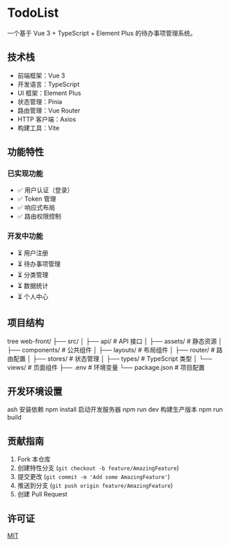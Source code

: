 # TodoList

一个基于 Vue 3 + TypeScript + Element Plus 的待办事项管理系统。

## 技术栈

- 前端框架：Vue 3
- 开发语言：TypeScript
- UI 框架：Element Plus
- 状态管理：Pinia
- 路由管理：Vue Router
- HTTP 客户端：Axios
- 构建工具：Vite

## 功能特性

### 已实现功能
- ✅ 用户认证（登录）
- ✅ Token 管理
- ✅ 响应式布局
- ✅ 路由权限控制

### 开发中功能
- ⏳ 用户注册
- ⏳ 待办事项管理
- ⏳ 分类管理
- ⏳ 数据统计
- ⏳ 个人中心

## 项目结构
tree
web-front/
├── src/
│ ├── api/ # API 接口
│ ├── assets/ # 静态资源
│ ├── components/ # 公共组件
│ ├── layouts/ # 布局组件
│ ├── router/ # 路由配置
│ ├── stores/ # 状态管理
│ ├── types/ # TypeScript 类型
│ └── views/ # 页面组件
├── .env # 环境变量
└── package.json # 项目配置

## 开发环境设置

ash
安装依赖
npm install
启动开发服务器
npm run dev
构建生产版本
npm run build

## 贡献指南

1. Fork 本仓库
2. 创建特性分支 (`git checkout -b feature/AmazingFeature`)
3. 提交更改 (`git commit -m 'Add some AmazingFeature'`)
4. 推送到分支 (`git push origin feature/AmazingFeature`)
5. 创建 Pull Request

## 许可证

[MIT](LICENSE)

